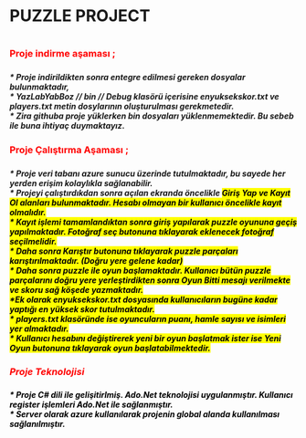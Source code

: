 <h1>PUZZLE PROJECT<h1>
<h3 style="color:red;">Proje indirme aşaması ; <h3>
<h5> * Proje indirildikten sonra entegre edilmesi gereken dosyalar bulunmaktadır, <br> * YazLabYabBoz // bin // Debug klasörü içerisine enyuksekskor.txt ve players.txt metin dosylarının oluşturulması gerekmetedir.<br> * Zira githuba proje yüklerken bin dosyaları yüklenmemektedir. Bu sebeb ile buna ihtiyaç duymaktayız. <h5> 

<h3 style="color:red;"> Proje Çalıştırma Aşaması ; <h3>
<h5>* Proje veri tabanı azure sunucu üzerinde tutulmaktadır, bu sayede her yerden erişim kolaylıkla sağlanabilir. <br> * Projeyi çalıştırdıkdan sonra açılan ekranda öncelikle <mark>Giriş Yap <mark> ve <mark>Kayıt Ol<mark> alanları bulunmaktadır. Hesabı olmayan bir kullanıcı öncelikle kayıt olmalıdır. <br> * Kayıt işlemi tamamlandıktan sonra giriş yapılarak puzzle oyununa geçiş yapılmaktadır. Fotoğraf seç butonuna tıklayarak eklenecek fotoğraf seçilmelidir. <br> * Daha sonra Karıştır butonuna tıklayarak puzzle parçaları karıştırılmaktadır. (Doğru yere gelene kadar) <br> * Daha sonra puzzle ile oyun başlamaktadır. Kullanıcı bütün puzzle parçalarını doğru yere yerleştirdikten sonra Oyun Bitti mesajı verilmekte ve skoru sağ köşede yazmaktadır. <br> *Ek olarak <mark>enyuksekskor.txt<mark> dosyasında kullanıcıların bugüne kadar yaptığı en yüksek skor tutulmaktadır. <br> * <mark> players.txt<mark> klasöründe ise oyuncuların puanı, hamle sayısı ve isimleri yer almaktadır. <br> * Kullanıcı hesabını değiştirerek yeni bir oyun başlatmak ister ise Yeni Oyun butonuna tıklayarak oyun başlatabilmektedir. 

<h3 style="color:red;"> Proje Teknolojisi <h3>
<h5> * Proje C# dili ile gelişitirlmiş. Ado.Net teknolojisi uygulanmıştır. Kullanıcı register işlemleri Ado.Net ile sağlanmıştır. <br> 
* Server olarak azure kullanılarak  projenin global alanda kullanılması sağlanılmıştır.<h5>
